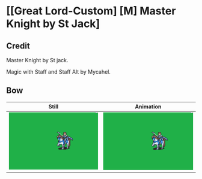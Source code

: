 # [\[Great Lord-Custom\] \[M\] Master Knight by St Jack]

## Credit

Master Knight by St jack.

Magic with Staff and Staff Alt by Mycahel.
	
## Bow

| Still | Animation |
| :---: | :-------: |
| ![Bow still](./Bow_000.png) | ![Bow animation](./Bow.gif) |
